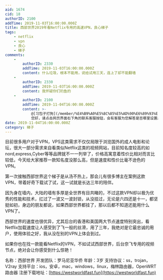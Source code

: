 ```yaml
---
aid: 1674
cid: 18
authorID: 2100
addTime: 2019-11-03T16:00:00.000Z
title: 西部世界2019年看Netflix专用的高速VPN，良心梯子
tags:
    - netflix
    - vpn
    - 良心
    - 梯子
comments:
    -
        authorID: 2330
        addTime: 2019-11-03T16:00:00.000Z
        content: 什么垃圾，根本不能用，说给试用三天，连上了却不能翻墙
    -
        authorID: 2330
        addTime: 2019-11-03T16:00:00.000Z
        content: 我怀疑你们钓鱼的
    -
        authorID: 2100
        addTime: 2019-11-04T16:00:00.000Z
        content: >-
            @[习包子打狗](/member/%E4%B9%A0%E5%8C%85%E5%AD%90%E6%89%93%E7%8B%97) #1
            您好，请点击网页界面右下角的联系客服按钮，会有客服为您解答是否哪里设置出了问题。西部世界是罗马尼亚正规注册公司开发，已经有三年历史，不是存在钓鱼和划水现象的哦
date: 2019-11-04T16:00:00.000Z
category: 梯子
---
```


目前很多用户对于VPN，VPS这类需求不仅仅局限于浏览国外的成人电影和论坛，很大一部分需求来自看类似Netflix这类的视频网站，目前知名度较高的如nord,express,Cyber等等品牌就不一一列举了，价格高寓意着性价比相对而言比较低，今天给大家推荐一款知名度没那么高，但是速度和性价比毫不逊色的VPN。

第一次接触西部世界这个梯子是从汤不热上，那会儿有很多博主在案例这款VPN，带着好奇下载试了试，这一试就是长达三年的陪伴。

因为身在墙内，大陆的墙有多厚是全世界有目共睹的，不过这款VPN却以极为优秀的性能和技术，扛过了一波又一波封锁，从没挂过，无论是六四还是十一，都坚挺如初，身边的朋友都说，如果西部世界都挂了，那以后都不知道还能用什么VPN了。

西部世界的速度也很优异，尤其后台的香港和美国两大节点速度特别突出，看Netflix加载速度让人感受到了飞一般的丝滑，用了三年，我绝对是它最忠诚的用户，使用体验之好，我从没在别的VPN上体会到过。

如果你也在找一款能看Netflix的VPN，不如试试西部世界，后台奈飞专用的视频节点，绝对会让你感受到什么惊艳！

名称：西部世界 开发团队：罗马尼亚华侨 年龄：3岁 支持协议：ss，trojan，V2ray 支持平台：ios，安卓，mac，windows，linux，梅林路由器，OpenWRT路由器 注册下载地址：[https://westworldfast.fun](https://westworldfast.fun)
